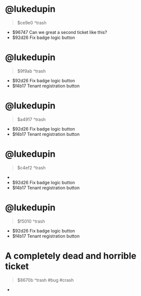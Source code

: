 # @lukedupin

> $ce9e0
> ^trash

+ $96747 Can we great a second ticket like this?
+ $92d26 Fix badge logic button

# @lukedupin

> $9f9ab
> ^trash

+ $92d26 Fix badge logic button
+ $f4b17 Tenant registration button

# @lukedupin

> $a4917
> ^trash

+ $92d26 Fix badge logic button
+ $f4b17 Tenant registration button

# @lukedupin

> $c4ef2
> ^trash

+
+ $92d26 Fix badge logic button
+ $f4b17 Tenant registration button

# @lukedupin

> $f5010
> ^trash

+ $92d26 Fix badge logic button
+ $f4b17 Tenant registration button

# A completely dead and horrible ticket

> $8670b
> ^trash
> #bug #crash

+

